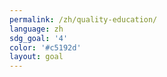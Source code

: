 ```yaml
---
permalink: /zh/quality-education/
language: zh
sdg_goal: '4'
color: '#c5192d'
layout: goal
---
```


